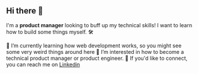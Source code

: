 ## Hi there 👋

I'm a <b>product manager</b> looking to buff up my technical skills! I want to learn how to build some things myself. 🛠

 🌱 I’m currently learning how web development works, so you might see some very weird things around here
 🤔 I’m interested in how to become a technical product manager or product engineer. 
 📩 If you'd like to connect, you can reach me on [Linkedin](www.linkedin.com/in/rmtaber)

